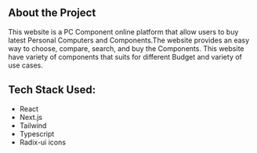 ## About the Project

This website is a PC Component online platform that allow users to buy latest Personal Computers and Components.The website provides an easy way to choose, compare, search, and buy the Components. This website have variety of components that suits for different Budget and variety of use cases.

## Tech Stack Used:

- React
- Next.js
- Tailwind
- Typescript
- Radix-ui icons
